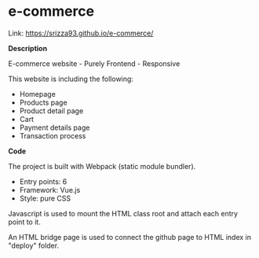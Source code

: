 # e-commerce


Link: https://srizza93.github.io/e-commerce/

<b>Description</b>
<p>E-commerce website - Purely Frontend - Responsive</p>

<p>This website is including the following:</p>

<ul>
  <li>Homepage</li>
  <li>Products page</li>
  <li>Product detail page</li>
  <li>Cart</li>
  <li>Payment details page</li>
  <li>Transaction process</li>
  
</ul>

<b>Code</b>
<p>The project is built with Webpack (static module bundler).</p>

<ul>
  <li>Entry points: 6</li>
  <li>Framework: Vue.js</li>
  <li>Style: pure CSS</li>
</ul>

<p>Javascript is used to mount the HTML class root and attach each entry point to it.</p>

<p>An HTML bridge page is used to connect the github page to HTML index in "deploy" folder.</p>

